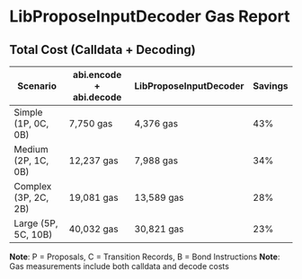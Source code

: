 # LibProposeInputDecoder Gas Report

## Total Cost (Calldata + Decoding)

| Scenario | abi.encode + abi.decode | LibProposeInputDecoder | Savings |
|----------|-------------------------|----------------------|---------|
| Simple (1P, 0C, 0B) | 7,750 gas | 4,376 gas | 43% |
| Medium (2P, 1C, 0B) | 12,237 gas | 7,988 gas | 34% |
| Complex (3P, 2C, 2B) | 19,081 gas | 13,589 gas | 28% |
| Large (5P, 5C, 10B) | 40,032 gas | 30,821 gas | 23% |

**Note**: P = Proposals, C = Transition Records, B = Bond Instructions
**Note**: Gas measurements include both calldata and decode costs
